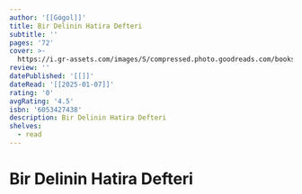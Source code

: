 ```yaml
---
author: '[[Gógol]]'
title: Bir Delinin Hatira Defteri
subtitle: ''
pages: '72'
cover: >-
  https://i.gr-assets.com/images/S/compressed.photo.goodreads.com/books/1696333264l/108415557._SY475_.jpg
review: ''
datePublished: '[[]]'
dateRead: '[[2025-01-07]]'
rating: '0'
avgRating: '4.5'
isbn: '6053427438'
description: Bir Delinin Hatira Defteri
shelves:
  - read
---
```

# Bir Delinin Hatira Defteri
